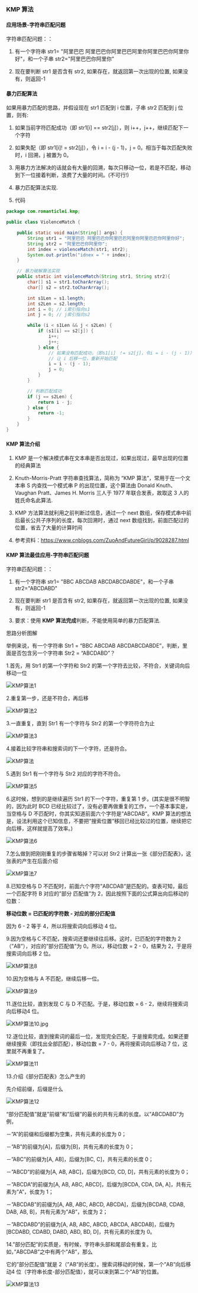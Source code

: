 ### KMP 算法

#### 应用场景-字符串匹配问题 

字符串匹配问题：： 

1) 有一个字符串 str1= "阿里巴巴 阿里巴巴你阿里巴巴阿里你阿里巴巴你阿里你好"，和一个子串 str2="阿里巴巴你阿里你" 

2) 现在要判断 str1 是否含有 str2, 如果存在，就返回第一次出现的位置, 如果没有，则返回-1 

#### 暴力匹配算法

如果用暴力匹配的思路，并假设现在 str1 匹配到 i 位置，子串 str2 匹配到 j 位置，则有: 

1) 如果当前字符匹配成功（即 str1[i] == str2[j]），则 i++，j++，继续匹配下一个字符 

2) 如果失配（即 str1[i]! = str2[j]），令 i = i - (j - 1)，j = 0。相当于每次匹配失败时，i 回溯，j 被置为 0。 

3) 用暴力方法解决的话就会有大量的回溯，每次只移动一位，若是不匹配，移动到下一位接着判断，浪费了大量的时间。(不可行!) 

4) 暴力匹配算法实现. 

5) 代码

```java
package com.romanticlei.kmp;

public class ViolenceMatch {

    public static void main(String[] args) {
        String str1 = "阿里巴巴 阿里巴巴你阿里巴巴阿里你阿里巴巴你阿里你好";
        String str2 = "阿里巴巴你阿里你";
        int index = violenceMatch(str1, str2);
        System.out.println("idnex = " + index);
    }

    // 暴力破解算法实现
    public static int violenceMatch(String str1, String str2){
        char[] s1 = str1.toCharArray();
        char[] s2 = str2.toCharArray();

        int s1Len = s1.length;
        int s2Len = s2.length;
        int i = 0; // i索引指向s1
        int j = 0; // j索引指向s2

        while (i < s1Len && j < s2Len) {
            if (s1[i] == s2[j]) {
                i++;
                j++;
            } else {
                // 如果没有匹配成功，（即s1[i] ！= s2[j]，令i = i - (j - 1)）
                // 让 i 后移一位，重新开始匹配
                i = i - (j - 1);
                j = 0;
            }
        }

        // 判断匹配成功
        if (j == s2Len) {
            return i - j;
        } else {
            return -1;
        }
    }
}
```



#### KMP 算法介绍

1) KMP 是一个解决模式串在文本串是否出现过，如果出现过，最早出现的位置的经典算法 

2) Knuth-Morris-Pratt 字符串查找算法，简称为 “KMP 算法”，常用于在一个文本串 S 内查找一个模式串 P 的出现位置，这个算法由 Donald Knuth、Vaughan Pratt、James H. Morris 三人于 1977 年联合发表，故取这 3 人的姓氏命名此算法. 

3) KMP 方法算法就利用之前判断过信息，通过一个 next 数组，保存模式串中前后最长公共子序列的长度，每次回溯时，通过 next 数组找到，前面匹配过的位置，省去了大量的计算时间 

4) 参考资料：https://www.cnblogs.com/ZuoAndFutureGirl/p/9028287.html

#### KMP 算法最佳应用-字符串匹配问题

字符串匹配问题：： 

1) 有一个字符串 str1= "BBC ABCDAB ABCDABCDABDE"，和一个子串 str2="ABCDABD" 

2) 现在要判断 str1 是否含有 str2, 如果存在，就返回第一次出现的位置, 如果没有，则返回-1 

3) 要求：使用 **KMP** **算法完成**判断，不能使用简单的暴力匹配算法. 

思路分析图解

举例来说，有一个字符串 Str1 = “BBC ABCDAB ABCDABCDABDE”，判断，里面是否包含另一个字符串 Str2 = “ABCDABD”？ 

1.首先，用 Str1 的第一个字符和 Str2 的第一个字符去比较，不符合，关键词向后移动一位 

![KMP算法1](images/KMP算法1.jpg)

2.重复第一步，还是不符合，再后移 

![KMP算法2](images/KMP算法2.jpg)

3.一直重复，直到 Str1 有一个字符与 Str2 的第一个字符符合为止

![KMP算法3](images/KMP算法3.jpg)

4.接着比较字符串和搜索词的下一个字符，还是符合。

![KMP算法](images/KMP算法4.jpg)

5.遇到 Str1 有一个字符与 Str2 对应的字符不符合。

![KMP算法5](images/KMP算法5.jpg)

6.这时候，想到的是继续遍历 Str1 的下一个字符，重复第 1 步。(其实是很不明智的，因为此时 BCD 已经比较过了，没有必要再做重复的工作，一个基本事实是，当空格与 D 不匹配时，你其实知道前面六个字符是”ABCDAB”。KMP 算法的想法是，设法利用这个已知信息，不要把”搜索位置”移回已经比较过的位置，继续把它向后移，这样就提高了效率。)

![KMP算法6](images/KMP算法6.jpg)

7.怎么做到把刚刚重复的步骤省略掉？可以对 Str2 计算出一张《部分匹配表》，这张表的产生在后面介绍

![KMP算法7](images/KMP算法7.jpg)

8.已知空格与 D 不匹配时，前面六个字符”ABCDAB”是匹配的。查表可知，最后一个匹配字符 B 对应的”部分 匹配值”为 2，因此按照下面的公式算出向后移动的位数： 

**移动位数 = 已匹配的字符数 - 对应的部分匹配值** 

因为 6 - 2 等于 4，所以将搜索词向后移动 4 位。

9.因为空格与Ｃ不匹配，搜索词还要继续往后移。这时，已匹配的字符数为 2（”AB”），对应的”部分匹配值”为 0。所以，移动位数 = 2 - 0，结果为 2，于是将搜索词向后移 2 位。

![KMP算法8](images/KMP算法8.jpg)

10.因为空格与 A 不匹配，继续后移一位。

![KMP算法9](images/KMP算法9.jpg)

11.逐位比较，直到发现 C 与 D 不匹配。于是，移动位数 = 6 - 2，继续将搜索词向后移动4 位。

![KMP算法10.jpg](images/KMP算法10.jpg)

12.逐位比较，直到搜索词的最后一位，发现完全匹配，于是搜索完成。如果还要继续搜索（即找出全部匹配），移动位数 = 7 - 0，再将搜索词向后移动 7 位，这里就不再重复了。

![KMP算法11](images/KMP算法11.jpg)

13.介绍《部分匹配表》怎么产生的 

先介绍前缀，后缀是什么

![KMP算法12](images/KMP算法12.jpg)

“部分匹配值”就是”前缀”和”后缀”的最长的共有元素的长度。以”ABCDABD”为例， 

－”A”的前缀和后缀都为空集，共有元素的长度为 0； 

－”AB”的前缀为[A]，后缀为[B]，共有元素的长度为 0； 

－”ABC”的前缀为[A, AB]，后缀为[BC, C]，共有元素的长度 0； 

－”ABCD”的前缀为[A, AB, ABC]，后缀为[BCD, CD, D]，共有元素的长度为 0； 

－”ABCDA”的前缀为[A, AB, ABC, ABCD]，后缀为[BCDA, CDA, DA, A]，共有元素为”A”，长度为 1； 

－”ABCDAB”的前缀为[A, AB, ABC, ABCD, ABCDA]，后缀为[BCDAB, CDAB, DAB, AB, B]，共有元素为”AB”，长度为 2； 

－”ABCDABD”的前缀为[A, AB, ABC, ABCD, ABCDA, ABCDAB]，后缀为[BCDABD, CDABD, DABD, ABD, BD, D]，共有元素的长度为 0。

14.”部分匹配”的实质是，有时候，字符串头部和尾部会有重复。比如，”ABCDAB”之中有两个”AB”，那么 

它的”部分匹配值”就是 2（”AB”的长度）。搜索词移动的时候，第一个”AB”向后移动4 位（字符串长度-部分匹配值），就可以来到第二个”AB”的位置。

![KMP算法13](images/KMP算法13.jpg)



